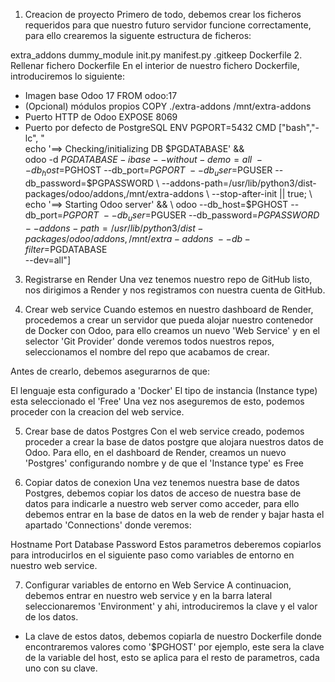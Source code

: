 1. Creacion de proyecto
Primero de todo, debemos crear los ficheros requeridos para que nuestro futuro servidor funcione correctamente, para ello crearemos la siguente estructura de ficheros:

extra_addons
dummy_module
init.py
manifest.py
.gitkeep
Dockerfile
2. Rellenar fichero Dockerfile
En el interior de nuestro fichero Dockerfile, introduciremos lo siguiente:

- Imagen base Odoo 17
FROM odoo:17
- (Opcional) módulos propios
COPY ./extra-addons /mnt/extra-addons
- Puerto HTTP de Odoo
EXPOSE 8069
- Puerto por defecto de PostgreSQL
ENV PGPORT=5432
CMD ["bash","-lc", "\
echo '==> Checking/initializing DB $PGDATABASE' && \
odoo -d $PGDATABASE -i base --without-demo=all \
--db_host=$PGHOST --db_port=$PGPORT \
--db_user=$PGUSER --db_password=$PGPASSWORD \
--addons-path=/usr/lib/python3/dist-packages/odoo/addons,/mnt/extra-addons \
--stop-after-init || true; \
echo '==> Starting Odoo server' && \
odoo --db_host=$PGHOST --db_port=$PGPORT \
--db_user=$PGUSER --db_password=$PGPASSWORD \
--addons-path=/usr/lib/python3/dist-packages/odoo/addons,/mnt/extra-addons \
--db-filter=$PGDATABASE \
--dev=all"]
3. Registrarse en Render
Una vez tenemos nuestro repo de GitHub listo, nos dirigimos a Render y nos registramos con nuestra cuenta de GitHub.

4. Crear web service
Cuando estemos en nuestro dashboard de Render, procedemos a crear un servidor que pueda alojar nuestro contenedor de Docker con Odoo, para ello creamos un nuevo 'Web Service' y en el selector 'Git Provider' donde veremos todos nuestros repos, seleccionamos el nombre del repo que acabamos de crear.

Antes de crearlo, debemos asegurarnos de que:

El lenguaje esta configurado a 'Docker'
El tipo de instancia (Instance type) esta seleccionado el 'Free'
Una vez nos aseguremos de esto, podemos proceder con la creacion del web service.

5. Crear base de datos Postgres
Con el web service creado, podemos proceder a crear la base de datos postgre que alojara nuestros datos de Odoo. Para ello, en el dashboard de Render, creamos un nuevo 'Postgres' configurando nombre y de que el 'Instance type' es Free

6. Copiar datos de conexion
Una vez tenemos nuestra base de datos Postgres, debemos copiar los datos de acceso de nuestra base de datos para indicarle a nuestro web server como acceder, para ello debemos entrar en la base de datos en la web de render y bajar hasta el apartado 'Connections' donde veremos:

Hostname
Port
Database
Password
Estos parametros deberemos copiarlos para introducirlos en el siguiente paso como variables de entorno en nuestro web service.

7. Configurar variables de entorno en Web Service
A continuacion, debemos entrar en nuestro web service y en la barra lateral seleccionaremos 'Environment' y ahi, introduciremos la clave y el valor de los datos.

  - La clave de estos datos, debemos copiarla de nuestro Dockerfile donde encontraremos valores como '$PGHOST' por ejemplo, este sera la clave de la variable del host, esto se aplica para el resto de parametros, cada uno con su clave.

